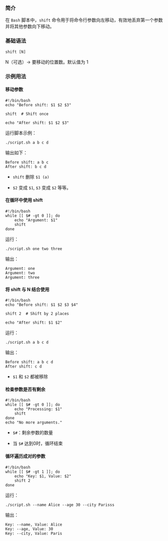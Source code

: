 ### 简介

在 `Bash` 脚本中，`shift` 命令用于将命令行参数向左移动，有效地丢弃第一个参数并将其他参数向下移动。

### 基础语法

```shell
shift [N]
```

N（可选）→ 要移动的位置数。默认值为 1

### 示例用法

#### 移动参数

```shell
#!/bin/bash
echo "Before shift: $1 $2 $3"

shift  # Shift once

echo "After shift: $1 $2 $3"
```

运行脚本示例：

```shell
./script.sh a b c d
```

输出如下：

```shell
Before shift: a b c
After shift: b c d
```

* `shift` 删除 `$1 (a)`

* `$2` 变成 `$1`, `$3` 变成 `$2` 等等。

#### 在循环中使用 shift

```shell
#!/bin/bash
while [[ $# -gt 0 ]]; do
    echo "Argument: $1"
    shift
done
```

运行：

```shell
./script.sh one two three
```

输出：

```shell
Argument: one
Argument: two
Argument: three
```

#### 将 shift 与 N 结合使用

```shell
#!/bin/bash
echo "Before shift: $1 $2 $3 $4"

shift 2  # Shift by 2 places

echo "After shift: $1 $2"
```

运行：

```shell
./script.sh a b c d
```

输出：

```shell
Before shift: a b c d
After shift: c d
```

* `$1` 和 `$2` 都被移除

#### 检查参数是否有剩余

```shell
#!/bin/bash
while [[ $# -gt 0 ]]; do
    echo "Processing: $1"
    shift
done
echo "No more arguments."
```

* `$#`：剩余参数的数量

* 当 `$#` 达到0时，循环结束

#### 循环遍历成对的参数

```shell
#!/bin/bash
while [[ $# -gt 1 ]]; do
    echo "Key: $1, Value: $2"
    shift 2
done
```

运行：

```shell
./script.sh --name Alice --age 30 --city Parisss
```

输出：

```shell
Key: --name, Value: Alice
Key: --age, Value: 30
Key: --city, Value: Paris
```